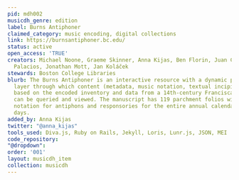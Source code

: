 ```yaml
---
pid: mdh002
musicdh_genre: edition
label: Burns Antiphoner
claimed_category: music encoding, digital collections
link: https://burnsantiphoner.bc.edu/
status: active
open_access: 'TRUE'
creators: Michael Noone, Graeme Skinner, Anna Kijas, Ben Florin, Juan Carlos Asensio
  Palacios, Jonathan Mott, Jan Koláček
stewards: Boston College Libraries
blurb: The Burns Antiphoner is an interactive resource with a dynamic presentation
  layer through which content (metadata, music notation, textual incipits) and multimedia
  based on the encoded inventory and data from a 14th-century Franciscan antiphoner
  can be queried and viewed. The manuscript has 119 parchment folios with text and
  notation for antiphons and responsories for the entire annual calendar of saints’
  days.
added_by: Anna Kijas
twitter: "@anna_kijas"
tools_used: Diva.js, Ruby on Rails, Jekyll, Loris, Lunr.js, JSON, MEI
code_repository: 
"@dropdown": 
order: '001'
layout: musicdh_item
collection: musicdh
---
```

